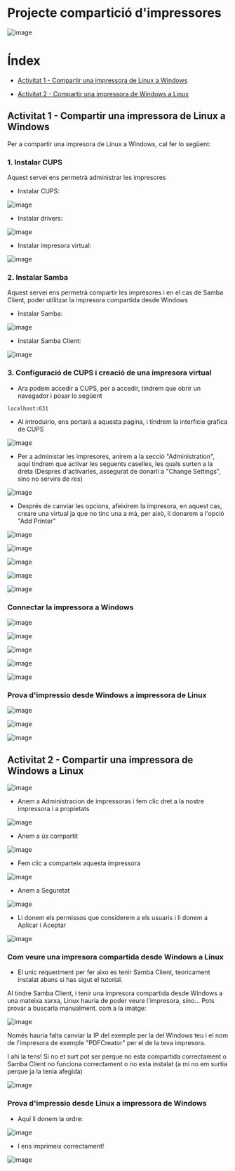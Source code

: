 # Projecte compartició d'impressores

![image](https://github.com/user-attachments/assets/ee68fd72-7aae-4247-a373-7183fb9449da)


# Índex
* [Activitat 1 - Compartir una impressora de Linux a Windows](#1)

* [Activitat 2 - Compartir una impressora de Windows a Linux](#2)


<a id ="1"> </a>
## Activitat 1 - Compartir una impressora de Linux a Windows

Per a compartir una impresora de Linux a Windows, cal fer lo següent:


### **1. Instalar CUPS**

Aquest servei ens permetrà administrar les impresores

- Instalar CUPS:

![image](https://github.com/user-attachments/assets/f3230ca4-6054-4a30-ae51-bb761ad16444)

- Instalar drivers:

![image](https://github.com/user-attachments/assets/12bc4e35-91d2-4cfc-b698-7736ab566f3f)

- Instalar impresora virtual:

![image](https://github.com/user-attachments/assets/a4baaafd-87f1-4b5a-a1a9-b3bb9cea711d)

### **2. Instalar Samba**

Aquest servei ens permetrà compartir les impresores i en el cas de Samba Client, poder utilitzar la impresora compartida desde Windows

- Instalar Samba:

![image](https://github.com/user-attachments/assets/c7dd36db-6318-4627-9b3e-214085170a81)

- Instalar Samba Client:

![image](https://github.com/user-attachments/assets/e47b56ae-d4a4-4991-b1ab-4bf22d85e73d)

### **3. Configuració de CUPS i creació de una impresora virtual**

- Ara podem accedir a CUPS, per a accedir, tindrem que obrir un navegador i posar lo següent

```
localhost:631
```

- Al introduirlo, ens portarà a aquesta pagina, i tindrem la interficie grafica de CUPS

![image](https://github.com/user-attachments/assets/edd71f96-37ec-447f-b1e2-7847333c5751)

- Per a administar les impresores, anirem a la secció "Administration", aquí tindrem que activar les seguents caselles, les quals surten a la dreta (Despres d'activarles, assegurat de donarli a "Change Settings", sino no servira de res)

![image](https://github.com/user-attachments/assets/4e85ebc0-69a8-4138-9542-dab473af7550)

- Després de canviar les opcions, afeixirem la impresora, en aquest cas, creare una virtual ja que no tinc una a mà, per això, li donarem a l'opció "Add Printer"

![image](https://github.com/user-attachments/assets/207f1250-6d47-46fb-89b9-626e4ee80e57)



![image](https://github.com/user-attachments/assets/f5fce0fd-fdd5-462a-a908-4b3f36275a73)

![image](https://github.com/user-attachments/assets/9e27334a-57d2-4749-bcfa-2b3f833933be)

![image](https://github.com/user-attachments/assets/14d22027-4b44-4b36-8669-4c46fe1fc5b6)

![image](https://github.com/user-attachments/assets/9094f854-9a91-4acc-ba93-eb5642973088)

### Connectar la impressora a Windows

![image](https://github.com/user-attachments/assets/0873de7a-4c3f-457c-8c4b-7b25fb33c911)

![image](https://github.com/user-attachments/assets/0d561a2c-39d3-4453-82ed-a8783a99e297)

![image](https://github.com/user-attachments/assets/4fda3534-c3fc-4382-9e98-1db338b1a997)

![image](https://github.com/user-attachments/assets/4d4feb78-4960-4250-b6d1-48ab642fa75a)

![image](https://github.com/user-attachments/assets/a68d19e3-36b1-47cc-9811-995f8f10728b)

### Prova d'impressio desde Windows a impressora de Linux
![image](https://github.com/user-attachments/assets/d4f2e860-819b-4671-9be6-0050c8738da2)

![image](https://github.com/user-attachments/assets/1403f3d3-db57-4c73-ae1c-d8ffd10b5618)

![image](https://github.com/user-attachments/assets/452e0a5a-3e79-4a4c-b540-e89b5749de21)


<a id ="2"> </a>

## Activitat 2 - Compartir una impressora de Windows a Linux

![image](https://github.com/user-attachments/assets/7a42e8ff-31e5-45ea-aef7-c8185fd57e3b)

- Anem a Administracion de impressoras i fem clic dret a la nostre impressora i a propietats

![image](https://github.com/user-attachments/assets/66c31432-29b7-457f-b1c9-09ab7fe4e89b)

- Anem a ús compartit

![image](https://github.com/user-attachments/assets/5ea53233-54ce-49d1-bbac-f54da89d9b31)

- Fem clic a comparteix aquesta impressora

![image](https://github.com/user-attachments/assets/36d7affd-b981-40e4-a713-0d1060637d13)

- Anem a Seguretat

![image](https://github.com/user-attachments/assets/e33c86d3-677f-42b7-b9e0-eba96d338821)

- Li donem els permissos que considerem a els usuaris i li donem a Aplicar i Aceptar

![image](https://github.com/user-attachments/assets/f93f9061-694e-4c7d-b5cd-ecacfae48266)

### Com veure una impresora compartida desde Windows a Linux

- El unic requeriment per fer aixo es tenir Samba Client, teoricament instalat abans si has sigut el tutorial.

Al tindre Samba Client, i tenir una impresora compartida desde Windows a una mateixa xarxa, Linux hauria de poder veure l'impresora, sino... Pots provar a buscarla manualment. com a la imatge:

![image](https://github.com/user-attachments/assets/12d32310-ee7e-4ccf-99a7-13f3fec2a5fb)

Només hauria falta canviar la IP del exemple per la del Windows teu i el nom de l'impresora de exemple "PDFCreator" per el de la teva impresora.

I ahi la tens! Si no et surt pot ser perque no esta compartida correctament o Samba Client no funciona correctament o no esta instalat (a mi no em surtia perque ja la tenia afegida)

![image](https://github.com/user-attachments/assets/42c38f32-2002-4bc5-aeed-bc0ba55d4e12)

### Prova d'impressio desde Linux a impressora de Windows

- Aquí li donem la ordre:

![image](https://github.com/user-attachments/assets/51967dee-0145-47a9-b789-d0ed099d41e8)

- I ens imprimeix correctament!

![image](https://github.com/user-attachments/assets/abcdea58-8a72-4c23-8f3a-4e63445ac57e)
